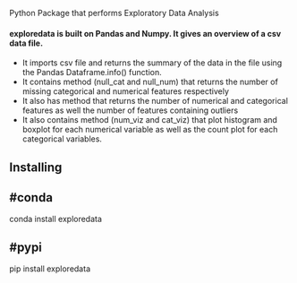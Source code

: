 
Python Package that performs Exploratory Data Analysis

#### exploredata is built on Pandas and Numpy. It gives an overview of a csv data file.
 - It imports csv file and returns the summary of the data in the file using the Pandas Dataframe.info() function.
 - It contains method (null_cat and null_num) that returns the number of missing categorical and numerical features respectively
 - It also has method that returns the number of numerical and categorical features as well the number of features containing outliers
 - It also contains method (num_viz and cat_viz) that plot histogram and boxplot for each numerical variable as well as the count plot for each categorical variables.

## Installing

#conda
---
conda install exploredata


#pypi
---
pip install exploredata

